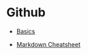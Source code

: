 # Github
  - [Basics](../blob/main/Topics/Github%20Basics)

  - [Markdown Cheatsheet](https://github.com/adam-p/markdown-here/wiki/Markdown-Cheatsheet#links "You will forget me and will need me later")
